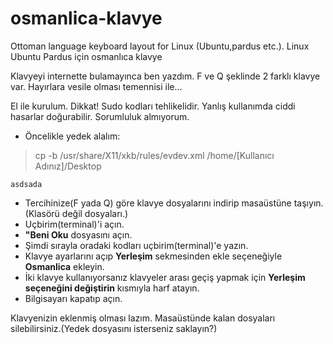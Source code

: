 # osmanlica-klavye
Ottoman language keyboard layout for Linux (Ubuntu,pardus etc.). Linux Ubuntu Pardus için osmanlıca klavye

Klavyeyi internette bulamayınca ben yazdım. F ve Q şeklinde 2 farklı klavye var.
Hayırlara vesile olması temennisi ile...

El ile kurulum.
Dikkat! Sudo kodları tehlikelidir. Yanlış kullanımda ciddi hasarlar doğurabilir. Sorumluluk almıyorum.

* Öncelikle yedek alalım:
> cp -b /usr/share/X11/xkb/rules/evdev.xml /home/[Kullanıcı Adınız]/Desktop

<code>asdsada</code>

* Tercihinize(F yada Q) göre klavye dosyalarını indirip masaüstüne taşıyın.(Klasörü değil dosyaları.)
* Uçbirim(terminal)'i açın.
* **"Beni Oku** dosyasını açın.
* Şimdi sırayla oradaki kodları uçbirim(terminal)'e yazın.
* Klavye ayarlarını açıp **Yerleşim** sekmesinden ekle seçeneğiyle **Osmanlica** ekleyin.
* İki klavye kullanıyorsanız klavyeler arası geçiş yapmak için **Yerleşim seçeneğini değiştirin** kısmıyla harf atayın.
* Bilgisayarı kapatıp açın.

Klavyenizin eklenmiş olması lazım. Masaüstünde kalan dosyaları silebilirsiniz.(Yedek dosyasını isterseniz saklayın?)
